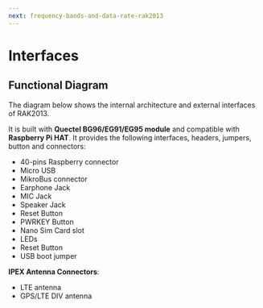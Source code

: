 ```yaml
---
next: frequency-bands-and-data-rate-rak2013
---
```


# Interfaces

## Functional Diagram

The diagram below shows the internal architecture and external interfaces of RAK2013.

<rk-img
  src="/assets/images/datasheet/rak2013/functional-diagram-of-rak2013.jpg"
  width="75%"
  figure-number="1"
  caption="RAK2013 Cellular Board"
/>


It is built with **Quectel BG96/EG91/EG95 module** and compatible with **Raspberry Pi HAT**. It provides the following interfaces, headers, jumpers, button and connectors:

* 40-pins Raspberry connector
* Micro USB
* MikroBus connector
* Earphone Jack
* MIC Jack
* Speaker Jack
* Reset Button
* PWRKEY Button
* Nano Sim Card slot
* LEDs
* Reset Button
* USB boot jumper

**IPEX Antenna Connectors**:

* LTE antenna
* GPS/LTE DIV antenna
